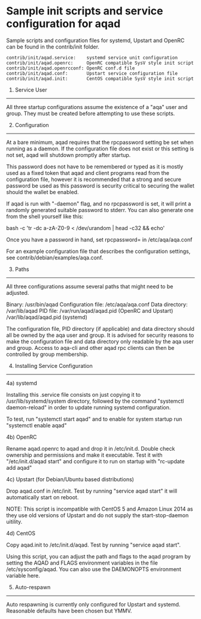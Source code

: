 Sample init scripts and service configuration for aqad
==========================================================

Sample scripts and configuration files for systemd, Upstart and OpenRC
can be found in the contrib/init folder.

    contrib/init/aqad.service:    systemd service unit configuration
    contrib/init/aqad.openrc:     OpenRC compatible SysV style init script
    contrib/init/aqad.openrcconf: OpenRC conf.d file
    contrib/init/aqad.conf:       Upstart service configuration file
    contrib/init/aqad.init:       CentOS compatible SysV style init script

1. Service User
---------------------------------

All three startup configurations assume the existence of a "aqa" user
and group.  They must be created before attempting to use these scripts.

2. Configuration
---------------------------------

At a bare minimum, aqad requires that the rpcpassword setting be set
when running as a daemon.  If the configuration file does not exist or this
setting is not set, aqad will shutdown promptly after startup.

This password does not have to be remembered or typed as it is mostly used
as a fixed token that aqad and client programs read from the configuration
file, however it is recommended that a strong and secure password be used
as this password is security critical to securing the wallet should the
wallet be enabled.

If aqad is run with "-daemon" flag, and no rpcpassword is set, it will
print a randomly generated suitable password to stderr.  You can also
generate one from the shell yourself like this:

bash -c 'tr -dc a-zA-Z0-9 < /dev/urandom | head -c32 && echo'

Once you have a password in hand, set rpcpassword= in /etc/aqa/aqa.conf

For an example configuration file that describes the configuration settings,
see contrib/debian/examples/aqa.conf.

3. Paths
---------------------------------

All three configurations assume several paths that might need to be adjusted.

Binary:              /usr/bin/aqad
Configuration file:  /etc/aqa/aqa.conf
Data directory:      /var/lib/aqad
PID file:            /var/run/aqad/aqad.pid (OpenRC and Upstart)
                     /var/lib/aqad/aqad.pid (systemd)

The configuration file, PID directory (if applicable) and data directory
should all be owned by the aqa user and group.  It is advised for security
reasons to make the configuration file and data directory only readable by the
aqa user and group.  Access to aqa-cli and other aqad rpc clients
can then be controlled by group membership.

4. Installing Service Configuration
-----------------------------------

4a) systemd

Installing this .service file consists on just copying it to
/usr/lib/systemd/system directory, followed by the command
"systemctl daemon-reload" in order to update running systemd configuration.

To test, run "systemctl start aqad" and to enable for system startup run
"systemctl enable aqad"

4b) OpenRC

Rename aqad.openrc to aqad and drop it in /etc/init.d.  Double
check ownership and permissions and make it executable.  Test it with
"/etc/init.d/aqad start" and configure it to run on startup with
"rc-update add aqad"

4c) Upstart (for Debian/Ubuntu based distributions)

Drop aqad.conf in /etc/init.  Test by running "service aqad start"
it will automatically start on reboot.

NOTE: This script is incompatible with CentOS 5 and Amazon Linux 2014 as they
use old versions of Upstart and do not supply the start-stop-daemon uitility.

4d) CentOS

Copy aqad.init to /etc/init.d/aqad. Test by running "service aqad start".

Using this script, you can adjust the path and flags to the aqad program by
setting the AQAD and FLAGS environment variables in the file
/etc/sysconfig/aqad. You can also use the DAEMONOPTS environment variable here.

5. Auto-respawn
-----------------------------------

Auto respawning is currently only configured for Upstart and systemd.
Reasonable defaults have been chosen but YMMV.

